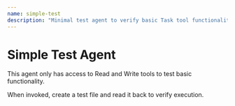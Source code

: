 ```yaml
---
name: simple-test
description: "Minimal test agent to verify basic Task tool functionality with only Read and Write tools"
---
```


# Simple Test Agent

This agent only has access to Read and Write tools to test basic functionality.

When invoked, create a test file and read it back to verify execution.
